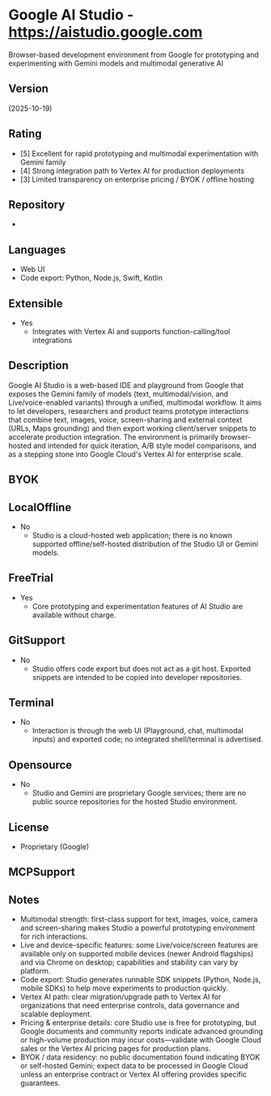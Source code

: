 # Google AI Studio - https://aistudio.google.com
Browser-based development environment from Google for prototyping and experimenting with Gemini models and multimodal generative AI
## Version
 (2025-10-19)
## Rating
- [5] Excellent for rapid prototyping and multimodal experimentation with Gemini family
- [4] Strong integration path to Vertex AI for production deployments
- [3] Limited transparency on enterprise pricing / BYOK / offline hosting
## Repository
- 
## Languages
- Web UI
- Code export: Python, Node.js, Swift, Kotlin
## Extensible
- Yes
  - Integrates with Vertex AI and supports function-calling/tool integrations
## Description
Google AI Studio is a web-based IDE and playground from Google that exposes the Gemini family of models (text, multimodal/vision, and Live/voice-enabled variants) through a unified, multimodal workflow. It aims to let developers, researchers and product teams prototype interactions that combine text, images, voice, screen-sharing and external context (URLs, Maps grounding) and then export working client/server snippets to accelerate production integration. The environment is primarily browser-hosted and intended for quick iteration, A/B style model comparisons, and as a stepping stone into Google Cloud's Vertex AI for enterprise scale.
## BYOK

## LocalOffline
- No
  - Studio is a cloud-hosted web application; there is no known supported offline/self-hosted distribution of the Studio UI or Gemini models.
## FreeTrial
- Yes
  - Core prototyping and experimentation features of AI Studio are available without charge. 
## GitSupport
- No
  - Studio offers code export but does not act as a git host. Exported snippets are intended to be copied into developer repositories.
## Terminal
- No
  - Interaction is through the web UI (Playground, chat, multimodal inputs) and exported code; no integrated shell/terminal is advertised.
## Opensource
- No
  - Studio and Gemini are proprietary Google services; there are no public source repositories for the hosted Studio environment.
## License
- Proprietary (Google)
## MCPSupport

## Notes
- Multimodal strength: first-class support for text, images, voice, camera and screen-sharing makes Studio a powerful prototyping environment for rich interactions.
- Live and device-specific features: some Live/voice/screen features are available only on supported mobile devices (newer Android flagships) and via Chrome on desktop; capabilities and stability can vary by platform.
- Code export: Studio generates runnable SDK snippets (Python, Node.js, mobile SDKs) to help move experiments to production quickly.
- Vertex AI path: clear migration/upgrade path to Vertex AI for organizations that need enterprise controls, data governance and scalable deployment.
- Pricing & enterprise details: core Studio use is free for prototyping, but Google documents and community reports indicate advanced grounding or high-volume production may incur costs—validate with Google Cloud sales or the Vertex AI pricing pages for production plans.
- BYOK / data residency: no public documentation found indicating BYOK or self-hosted Gemini; expect data to be processed in Google Cloud unless an enterprise contract or Vertex AI offering provides specific guarantees.

